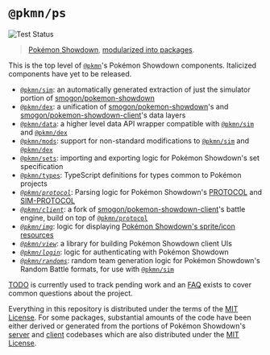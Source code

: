 # `@pkmn/ps`

![Test Status](https://github.com/pkmn/ps/workflows/Tests/badge.svg)

> [Pokémon Showdown](https://pokemonshowdown.com), [modularized into packages](https://pkmn.cc/modular-ps).

This is the top level of [`@pkmn`](https://pkmn.cc/@pkmn/)'s Pokémon Showdown components. Italicized
components have yet to be released.

- [`@pkmn/sim`](sim): an automatically generated extraction of just the simulator portion of
  [smogon/pokemon-showdown](https://github.com/smogon/pokemon-showdown)
- [`@pkmn/dex`](dex): a unification of
  [smogon/pokemon-showdown](https://github.com/smogon/pokemon-showdown)'s and
  [smogon/pokemon-showdown-client](https://github.com/smogon/pokemon-showdown-client)'s data layers
- [`@pkmn/data`](data): a higher level data API wrapper compatible with [`@pkmn/sim`](sim) and
  [`@pkmn/dex`](dex)
- [`@pkmn/mods`](mods): support for non-standard modifications to [`@pkmn/sim`](sim) and
  [`@pkmn/dex`](dex)
- [`@pkmn/sets`](sets): importing and exporting logic for Pokémon Showdown's set specification
- [`@pkmn/types`](types): TypeScript definitions for types common to Pokémon projects
- *[`@pkmn/protocol`](protocol)*: Parsing logic for Pokémon Showdown's
  [PROTOCOL](https://github.com/smogon/pokemon-showdown/blob/master/PROTOCOL.md) and
  [SIM-PROTOCOL](https://github.com/smogon/pokemon-showdown/blob/master/sim/SIM-PROTOCOL.md)
- *[`@pkmn/client`](client)*: a fork of
  [smogon/pokemon-showdown-client](https://github.com/smogon/pokemon-showdown-client)'s battle
  engine, build on top of [`@pkmn/protocol`](protocol)
- *[`@pkmn/img`](img)*: logic for displaying [Pokémon Showdown's sprite/icon
  resources](https://github.com/smogon/sprites)
- *[`@pkmn/view`](view)*: a library for building Pokémon Showdown client UIs
- *[`@pkmn/login`](login)*: logic for authenticating with Pokémon Showdown
- *[`@pkmn/randoms`](randoms)*: random team generation logic for Pokémon Showdown's Random Battle
  formats, for use with [`@pkmn/sim`](sim)

[TODO](TODO.md) is currently used to track pending work and an [FAQ](FAQ.md) exists to cover
common questions about the project.

Everything in this repository is distributed under the terms of the [MIT License](LICENSE). For
some packages, substantial amounts of the code have been either derived or generated from the
portions of Pokémon Showdown's [server](https://github.com/smogon/pokemon-showdown) and
[client](https://github.com/smogon/pokemon-showdown-client) codebases  which are also distributed
under the [MIT License](https://github.com/smogon/pokemon-showdown/blob/master/LICENSE).
